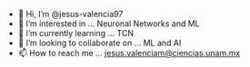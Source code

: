 - 👋 Hi, I’m @jesus-valencia97
- 👀 I’m interested in ... Neuronal Networks and ML
- 🌱 I’m currently learning ... TCN
- 💞️ I’m looking to collaborate on ... ML and AI
- 📫 How to reach me ... jesus.valenciam@ciencias.unam.mx

<!---
jesus-valencia97/jesus-valencia97 is a ✨ special ✨ repository because its `README.md` (this file) appears on your GitHub profile.
You can click the Preview link to take a look at your changes.
--->
